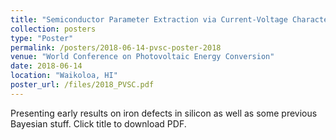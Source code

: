 ```yaml
---
title: "Semiconductor Parameter Extraction via Current-Voltage Characterization and Bayesian Inference Methods"
collection: posters
type: "Poster"
permalink: /posters/2018-06-14-pvsc-poster-2018
venue: "World Conference on Photovoltaic Energy Conversion"
date: 2018-06-14
location: "Waikoloa, HI"
poster_url: /files/2018_PVSC.pdf
---
```


Presenting early results on iron defects in silicon as well as some previous Bayesian stuff. Click title to download PDF.
